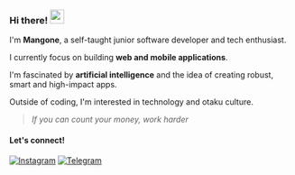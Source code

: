 ### Hi there! <img src="https://emojis.slackmojis.com/emojis/images/1536351075/4594/blob-wave.gif" width="25"/>

I'm **Mangone**, a self-taught junior software developer and tech enthusiast.

I currently focus on building **web and mobile applications**.

I'm fascinated by **artificial intelligence** and the idea of creating robust, smart and high-impact apps.  
<!-- My long-term goal is to contribute to cutting-edge apps that help people in their daily lives. -->

Outside of coding, I'm interested in technology and otaku culture.


<!-- --- -->

<!--
#### Tech Stack
[<img alt="HTML5" src="https://img.shields.io/badge/HTML5-%23E34F26.svg?&style=for-the-badge&logo=html5&logoColor=white" />](https://developer.mozilla.org/fr/docs/Web/HTML)
[<img alt="CSS3" src="https://img.shields.io/badge/CSS3-%231572B6.svg?&style=for-the-badge&logo=css3&logoColor=white" />](https://developer.mozilla.org/fr/docs/Web/CSS)
[<img alt="JavaScript" src="https://img.shields.io/badge/JavaScript-%23F7DF1E.svg?&style=for-the-badge&logo=javascript&logoColor=black" />](https://developer.mozilla.org/fr/docs/Web/JavaScript)
[<img alt="TypeScript" src="https://img.shields.io/badge/TypeScript-%23007ACC.svg?&style=for-the-badge&logo=typescript&logoColor=white" />](https://www.typescriptlang.org/)
[<img alt="React" src="https://img.shields.io/badge/React-%2361DAFB.svg?&style=for-the-badge&logo=react&logoColor=black" />](https://reactjs.org/)
[<img alt="React Native" src="https://img.shields.io/badge/React_Native-%2300D8FF.svg?&style=for-the-badge&logo=react&logoColor=white" />](https://reactnative.dev/)
[<img alt="C" src="https://img.shields.io/badge/C-%2300599C.svg?&style=for-the-badge&logo=c&logoColor=white" />](https://en.wikipedia.org/wiki/C_(programming_language))
[<img alt="Linux" src="https://img.shields.io/badge/Linux-%23FCC624.svg?&style=for-the-badge&logo=linux&logoColor=black" />](https://www.linux.org/)
-->

<!-- --- -->

<!--
#### GitHub Stats
![Stats](https://github-readme-stats.vercel.app/api?username=eren-the-coder&show_icons=true&theme=tokyonight)
-->

<!-- --- -->

<!-- #### Inspiring Quote -->
>_If you can count your money, work harder_

#### Let's connect!
[<img alt="Instagram" src="https://img.shields.io/badge/Instagram-%23E4405F.svg?&style=for-the-badge&logo=Instagram&logoColor=white" />](https://www.instagram.com/_eren_mm) 
[<img alt="Telegram" src="https://img.shields.io/badge/Telegram-%2300A3E0.svg?&style=for-the-badge&logo=telegram&logoColor=white" />](https://t.me/eren_deku)
